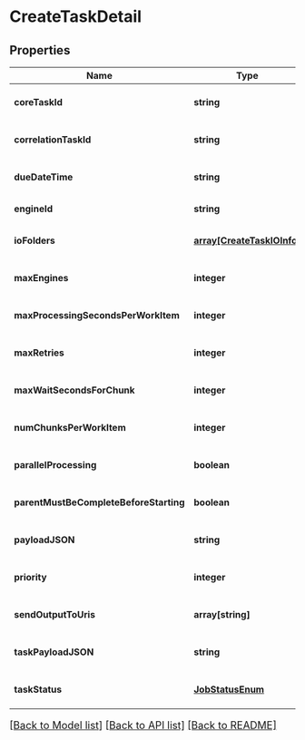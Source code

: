 # CreateTaskDetail

## Properties
Name | Type | Description | Notes
------------ | ------------- | ------------- | -------------
**coreTaskId** | **string** |  | [optional] [default to null]
**correlationTaskId** | **string** |  | [optional] [default to null]
**dueDateTime** | **string** |  | [optional] [default to null]
**engineId** | **string** |  | [default to null]
**ioFolders** | [**array[CreateTaskIOInfo]**](CreateTaskIOInfo.md) |  | [optional] [default to null]
**maxEngines** | **integer** |  | [optional] [default to null]
**maxProcessingSecondsPerWorkItem** | **integer** |  | [optional] [default to null]
**maxRetries** | **integer** |  | [optional] [default to null]
**maxWaitSecondsForChunk** | **integer** |  | [optional] [default to null]
**numChunksPerWorkItem** | **integer** |  | [optional] [default to null]
**parallelProcessing** | **boolean** |  | [optional] [default to null]
**parentMustBeCompleteBeforeStarting** | **boolean** |  | [optional] [default to null]
**payloadJSON** | **string** |  | [optional] [default to null]
**priority** | **integer** |  | [optional] [default to 0]
**sendOutputToUris** | **array[string]** |  | [optional] [default to null]
**taskPayloadJSON** | **string** |  | [optional] [default to null]
**taskStatus** | [**JobStatusEnum**](JobStatusEnum.md) |  | [optional] [default to null]

[[Back to Model list]](../README.md#documentation-for-models) [[Back to API list]](../README.md#documentation-for-api-endpoints) [[Back to README]](../README.md)

<style>
     p, ul, ol, li { font-size: 18px !important;}
</style>


